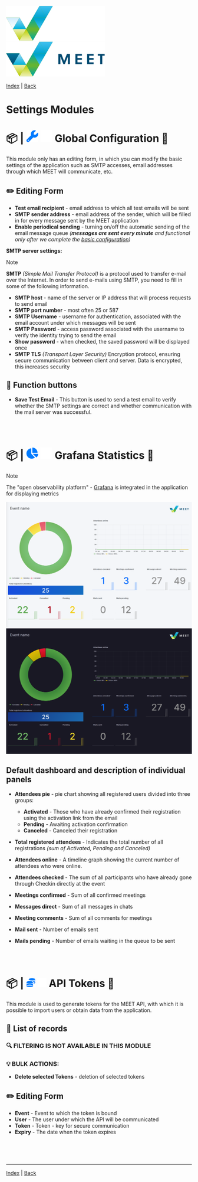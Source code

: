 [![MEET](../../_data/MEET_H_04.svg#gh-dark-mode-only "MEET")](../../README.md#gh-dark-mode-only)
[![MEET](../../_data/MEET_H_03.svg#gh-light-mode-only "MEET")](../../README.md#gh-light-mode-only)

[Index](../README.md) | [Back](0009.md)


# Settings Modules

# 📦 |&nbsp;![Global Configuration](../../_data/18.svg#gh-light-mode-only) ![Global Configuration](../../_data/dark/18.svg#gh-dark-mode-only) Global Configuration <a id='_1'></a>🔧

This module only has an editing form, in which you can modify the basic settings of the application such as SMTP accesses, email addresses through which MEET will communicate, etc.

## ✏️ Editing Form

- **Test email recipient** - email address to which all test emails will be sent
- **SMTP sender address** - email address of the sender, which will be filled in for every message sent by the MEET application
- **Enable periodical sending** - turning on/off the automatic sending of the email message queue *(**messages are sent every minute** and functional only after we complete the [basic configuration](0003.md))*

**SMTP server settings:**
> [!NOTE] 
>**SMTP** *(Simple Mail Transfer Protocol)* is a protocol used to transfer e-mail over the Internet. In order to send e-mails using SMTP, you need to fill in some of the following information.
- **SMTP host** - name of the server or IP address that will process requests to send email
- **SMTP port number** - most often 25 or 587
- **SMTP Username** - username for authentication, associated with the email account under which messages will be sent
- **SMTP Password** - access password associated with the username to verify the identity trying to send the email
- **Show password** - when checked, the saved password will be displayed once
- **SMTP TLS** *(Transport Layer Security)* Encryption protocol, ensuring secure communication between client and server. Data is encrypted, this increases security

## 💎 Function buttons
- **Save Test Email** - This button is used to send a test email to verify whether the SMTP settings are correct and whether communication with the mail server was successful.



<br /><br />
# 📦 |&nbsp;![Grafana Statistics](../../_data/22.svg#gh-light-mode-only) ![Grafana Statistics](../../_data/dark/22.svg#gh-dark-mode-only) Grafana Statistics <a id='_2'></a>🔧

> [!NOTE]
>The "open observability platform" - <a href="https://grafana.com/" target="_blank">Grafana</a> is integrated in the application for displaying metrics



![Grafana Statistics](../../_data/screenshots/0022.png#gh-light-mode-only "")
![Grafana Statistics](../../_data/screenshots/dark/0022.png#gh-dark-mode-only "")



## Default dashboard and description of individual panels

- **Attendees pie** - pie chart showing all registered users divided into three groups:
     - **Activated** - Those who have already confirmed their registration using the activation link from the email
     - **Pending** - Awaiting activation confirmation
     - **Canceled** - Canceled their registration

- **Total registered attendees** - Indicates the total number of all registrations *(sum of Activated, Pending and Canceled)*

- **Attendees online** - A timeline graph showing the current number of attendees who were online.

- **Attendees checked** - The sum of all participants who have already gone through Checkin directly at the event
- **Meetings confirmed** - Sum of all confirmed meetings
- **Messages direct** - Sum of all messages in chats
- **Meeting comments** - Sum of all comments for meetings
- **Mail sent** - Number of emails sent
- **Mails pending** - Number of emails waiting in the queue to be sent

<br /><br />
# 📦 |&nbsp;![API Tokens](../../_data/12.svg#gh-light-mode-only) ![API Tokens](../../_data/dark/12.svg#gh-dark-mode-only) API Tokens <a id='_3'></a>🔧
This module is used to generate tokens for the MEET API, with which it is possible to import users or obtain data from the application.

## 📄 List of records

### 🔍 FILTERING IS NOT AVAILABLE IN THIS MODULE

### 💡 BULK ACTIONS:
- **Delete selected Tokens** - deletion of selected tokens

## ✏️ Editing Form
- **Event** - Event to which the token is bound
- **User** - The user under which the API will be communicated
- **Token** - Token - key for secure communication
- **Expiry** - The date when the token expires

<br /><br /><br />

---
[Index](../README.md) | [Back](0009.md)
